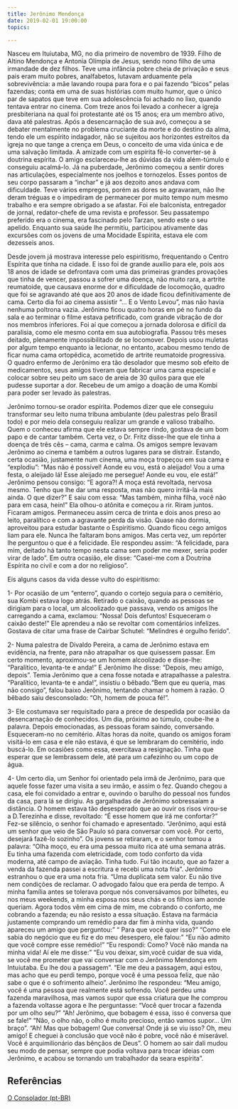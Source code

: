 ```yaml
---
title: Jerônimo Mendonça
date: 2019-02-01 19:00:00
topics: 

---
```



Nasceu em Ituiutaba, MG, no dia primeiro de novembro de 1939. Filho de Altino Mendonça e Antonia Olímpia de Jesus, sendo nono filho de uma irmandade de dez filhos. Teve uma infância pobre cheia de privação e seus pais eram muito pobres, analfabetos, lutavam arduamente pela sobrevivência: a mãe lavando roupa para fora e o pai fazendo “bicos” pelas fazendas; conta em uma de suas histórias com muito humor, que o único par de sapatos que teve em sua adolescência foi achado no lixo, quando tentava entrar no cinema. Com treze anos foi levado a conhecer a igreja presbiteriana na qual foi protestante até os 15 anos; era um membro ativo, dava até palestras. Após a desencarnação de sua avó, começou a se debater mentalmente no problema cruciante da morte e do destino da alma, tendo ele um espírito indagador, não se sujeitou aos horizontes estreitos da igreja no que tange a crença em Deus, o conceito de uma vida única e de uma salvação limitada. A amizade com um espírita fê-lo converter-se à doutrina espírita. O amigo esclareceu-lhe as dúvidas da vida além-túmulo e conseguiu acalmá-lo. Já na puberdade, Jerônimo começou a sentir dores nas articulações, especialmente nos joelhos e tornozelos. Esses pontos de seu corpo passaram a “inchar” e já aos dezoito anos andava com dificuldade. Teve vários empregos, porém as dores se agravaram, não lhe deram tréguas e o impediram de permanecer por muito tempo num mesmo trabalho e era sempre obrigado a se afastar. Foi ele balconista, entregador de jornal, redator-chefe de uma revista e professor. Seu passatempo preferido era o cinema, era fascinado pelo Tarzan, sendo este o seu apelido. Enquanto sua saúde lhe permitiu, participou ativamente das excursões com os jovens de uma Mocidade Espírita, estava ele com dezesseis anos.

Desde jovem já mostrava interesse pelo espiritismo, frequentando o Centro Espírita que tinha na cidade. E isso foi de grande auxílio para ele, pois aos 18 anos de idade se defrontava com uma das primeiras grandes provações que tinha de vencer, passou a sofrer uma doença, não muito rara, a artrite reumatoide, que causava enorme dor e dificuldade de locomoção, quadro que foi se agravando até que aos 20 anos de idade ficou definitivamente de cama. Certo dia foi ao cinema assistir “... E o Vento Levou”, mas não havia nenhuma poltrona vazia. Jerônimo ficou quatro horas em pé no fundo da sala e ao terminar o filme estava petrificado, com grande vibração de dor nos membros inferiores. Foi aí que começou a jornada dolorosa e difícil da paralisia, como ele mesmo conta em sua autobiografia. Passou três meses deitado, plenamente impossibilitado de se locomover. Depois usou muletas por algum tempo enquanto ia lecionar, no entanto, acabou mesmo tendo de ficar numa cama ortopédica, acometido de artrite reumatoide progressiva. O quadro enfermo de Jerônimo era tão desolador que mesmo sob efeito de medicamentos, seus amigos tiveram que fabricar uma cama especial e colocar sobre seu peito um saco de areia de 30 quilos para que ele pudesse suportar a dor. Recebeu de um amigo a doação de uma Kombi para poder ser levado às palestras.

Jerônimo tornou-se orador espírita. Podemos dizer que ele conseguiu transformar seu leito numa tribuna ambulante (deu palestras pelo Brasil todo) e por meio dela conseguiu realizar um grande e valioso trabalho. Quem o conheceu afirma que ele estava sempre rindo, gostava de um bom papo e de cantar também. Certa vez, o Dr. Fritz disse-lhe que ele tinha a doença de três cês – cama, carma e calma. Os amigos sempre levavam Jerônimo ao cinema e também a outros lugares para se distrair. Estando, certa ocasião, justamente num cinema, uma moça tropeçou em sua cama e “explodiu”: “Mas não é possível! Aonde eu vou, está o aleijado! Vou a uma festa, o aleijado lá! Esse aleijado me persegue! Aonde eu vou, ele está!” Jerônimo pensou consigo: “E agora?! A moça está revoltada, nervosa mesmo. Tenho que lhe dar uma resposta, mas não quero irritá-la mais ainda. O que dizer?” E saiu com essa: “Mas também, minha filha, você não para em casa, hein!” Ela olhou-o atônita e começou a rir. Riram juntos. Ficaram amigos. Permaneceu assim cerca de trinta e dois anos preso ao leito, paralítico e com a agravante perda da visão. Quase não dormia, aproveitou para estudar bastante o Espiritismo. Quando ficou cego amigos liam para ele. Nunca lhe faltaram bons amigos. Mas certa vez, um repórter lhe perguntou o que é a felicidade. Ele respondeu assim: “A felicidade, para mim, deitado há tanto tempo nesta cama sem poder me mexer, seria poder virar de lado”. Em outra ocasião, ele disse: “Casei-me com a Doutrina Espírita no civil e com a dor no religioso”.

Eis alguns casos da vida desse vulto do espiritismo:

1- Por ocasião de um “enterro”, quando o cortejo seguia para o cemitério, sua Kombi estava logo atrás. Retirado o caixão, quando as pessoas se dirigiam para o local, um alcoolizado que passava, vendo os amigos lhe carregando a cama, exclamou: “Nossa! Dois defuntos! Esqueceram o caixão deste!” Ele aprendeu a não se revoltar com comentários infelizes. Gostava de citar uma frase de Cairbar Schutel: “Melindres é orgulho ferido”.

2- Numa palestra de Divaldo Pereira, a cama de Jerônimo estava em evidência, na frente, para não atrapalhar os que quisessem passar. Em certo momento, aproximou-se um homem alcoolizado e disse-lhe: “Paralítico, levanta-te e anda!” E Jerônimo lhe disse: “Depois, meu amigo, depois”. Temia Jerônimo que a cena fosse notada e atrapalhasse a palestra. “Paralítico, levanta-te e anda!”, insistiu o bêbado.“Bem que eu queria, mas não consigo”, falou baixo Jerônimo, tentando chamar o homem à razão. O bêbado saiu desconsolado: “Oh, homem de pouca fé!”.

3- Ele costumava ser requisitado para a prece de despedida por ocasião da desencarnação de conhecidos. Um dia, próximo ao túmulo, coube-lhe a palavra. Depois emocionadas, as pessoas foram saindo, conversando. Esqueceram-no no cemitério. Altas horas da noite, quando os amigos foram visitá-lo em casa e ele não estava, é que se lembraram do cemitério, indo buscá-lo. Em ocasiões como essa, exercitava a resignação. Tinha que esperar que se lembrassem dele, até para um cafezinho ou um copo de água.

4- Um certo dia, um Senhor foi orientado pela irmã de Jerônimo, para que aquele fosse fazer uma visita a seu irmão, e assim o fez. Quando chegou a casa, ele foi convidado a entrar e, ouvindo o barulho do pessoal nos fundos da casa, para lá se dirigiu. As gargalhadas de Jerônimo sobressaíam a distância. O homem estava tão desesperado que ao ouvir os risos virou-se a D.Terezinha e disse, revoltado: “É esse homem que irá me confortar?” Fez-se silêncio, o senhor foi chamado e apresentado. “Jerônimo, aqui está um senhor que veio de São Paulo só para conversar com você. Por certo, desejará fazê-lo sozinho”. Os jovens se retiraram, e o senhor tomou a palavra: “Olha moço, eu era uma pessoa muito rica até uma semana atrás. Eu tinha uma fazenda com eletricidade, com todo conforto da vida moderna, até campo de aviação. Tinha tudo. Fui tão incauto, que ao fazer a venda da fazenda passei a escritura e recebi uma nota fria”. Jerônimo estranhou o que era uma nota fria. “Uma duplicata sem valor. Eu não tive nem condições de reclamar. O advogado falou que era perda de tempo. A minha família antes se tolerava porque nós conversávamos por bilhetes, eu nos meus weekends, a minha esposa nos seus chás e os filhos iam aonde queriam. Agora todos vêm em cima de mim, me cobrando o conforto, me cobrando a fazenda; eu não resisto a essa situação. Estava na farmácia justamente comprando um remédio para dar fim à minha vida, quando apareceu um amigo que perguntou:” “ Para que você quer isso?” “Como ele sabia do negócio que eu fiz e do meu desespero, ele falou:” “Eu não admito que você compre esse remédio!” “Eu respondi: Como? Você não manda na minha vida! Aí ele me disse:” “Eu vou deixar, sim,você cuidar de sua vida, se você me prometer que vai conversar com o Jerônimo Mendonça em Intuiutaba. Eu lhe dou a passagem”. “Ele me deu a passagem, aqui estou, mas acho que eu perdi tempo, porque você é uma pessoa feliz, que não sabe o que é o sofrimento alheio”. Jerônimo lhe respondeu: “Meu amigo, você é uma pessoa que realmente está sofrendo. Você perdeu uma fazenda maravilhosa, mas vamos supor que essa criatura que lhe comprou a fazenda voltasse agora e lhe perguntasse: “Você quer trocar a fazenda por um olho seu?” “Ah! Jerônimo, que bobagem é essa, isso é conversa que se fale!” “Não, o olho não, o olho é muito precioso, então vamos supor... Um braço”. “Ah! Mas que bobagem! Que conversa! Onde já se viu isso? Oh, meu amigo! E cheguei à conclusão que você não é pobre, você não é miserável. Você é arquimilionário das bênçãos de Deus”. O homem ao sair dali mudou seu modo de pensar, sempre que podia voltava para trocar ideias com Jerônimo, e acabou se tornando um trabalhador da seara espírita”. 
## Referências
[O Consolador (pt-BR)](http://www.oconsolador.com.br/linkfixo/biografias/jeronimomendonca.html)




